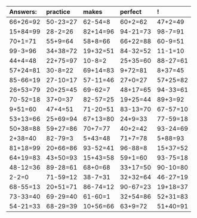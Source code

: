 | Answers: | practice | makes | perfect | ! |
| :--- | :--- | :--- | :--- | :--- |
| 66+26=92 | 50-23=27 | 62-54=8 | 60+2=62 | 47+2=49 | 
| 15+84=99 | 28-2=26 | 82+14=96 | 94-21=73 | 98-7=91 | 
| 70+1=71 | 55+9=64 | 58+8=66 | 66+22=88 | 60-9=51 | 
| 99-3=96 | 34+38=72 | 19+32=51 | 84-32=52 | 11-1=10 | 
| 44+4=48 | 22+75=97 | 10-8=2 | 25+35=60 | 88-27=61 | 
| 57+24=81 | 30-8=22 | 69+14=83 | 9+72=81 | 8+37=45 | 
| 85-66=19 | 27-10=17 | 57-11=46 | 27+0=27 | 57+25=82 | 
| 26+53=79 | 20+25=45 | 69-62=7 | 48+17=65 | 94-33=61 | 
| 70-52=18 | 37+0=37 | 82-57=25 | 19+25=44 | 89+3=92 | 
| 9+51=60 | 47+4=51 | 71-20=51 | 83-13=70 | 67-57=10 | 
| 53+13=66 | 25+69=94 | 67+13=80 | 24+9=33 | 77-59=18 | 
| 50+38=88 | 59+27=86 | 70+7=77 | 40+2=42 | 93-24=69 | 
| 2+38=40 | 82-79=3 | 5+43=48 | 71+7=78 | 5+88=93 | 
| 81+18=99 | 20+66=86 | 93-52=41 | 96-88=8 | 15+37=52 | 
| 64+19=83 | 43+50=93 | 15+43=58 | 59+1=60 | 93-75=18 | 
| 48-12=36 | 89-28=61 | 68+0=68 | 33+17=50 | 90-10=80 | 
| 2-2=0 | 71-59=12 | 38-7=31 | 32+32=64 | 46-27=19 | 
| 68-55=13 | 20+51=71 | 86-74=12 | 90-67=23 | 19+18=37 | 
| 73-33=40 | 69-29=40 | 61-60=1 | 32+54=86 | 52+31=83 | 
| 54-21=33 | 68-29=39 | 10+56=66 | 63+9=72 | 51+40=91 | 

